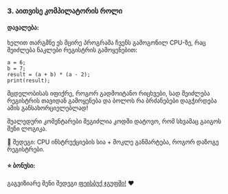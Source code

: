 ### 3. აითვისე კომპილატორის როლი

#### **დავალება:**  
ხელით თარგმნე ეს მცირე პროგრამა ჩვენს გამოგონილ CPU-ზე, რაც შეიძლება ნაკლები რეგისტრის გამოყენებით:

```qbit
a = 6;  
b = 7;  
result = (a + b) * (a - 2);  
print(result);
```

მცდელობისას იფიქრე, როგორ გადმოიტანო რიცხვები, სად შეიძლება რეგისტრის თავიდან გამოყენება და ბოლოს რა ბრძანებები დაგჭირდება ამის განსახორციელებლად!

შუალედური კომენტარები შეგიძლია კოდში დატოვო, რომ სხვამაც გაიგოს შენი ლოგიკა.

🎯 შედეგი: CPU ინსტრუქციების სია + მოკლე განმარტება, როგორ დაზოგე რეგისტრები.


#### ⭐ ბონუსი:
გაგვიზიარე შენი შედეგი 
[ფეისბუქ ჯგუფში!](https://www.facebook.com/groups/442789288892919) ❤️
